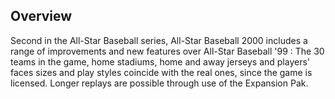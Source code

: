 ## Overview

Second in the All-Star Baseball series, All-Star Baseball 2000 includes a range of improvements and new features over All-Star Baseball '99 : The 30 teams in the game, home stadiums, home and away jerseys and players' faces sizes and play styles coincide with the real ones, since the game is licensed. Longer replays are possible through use of the Expansion Pak.